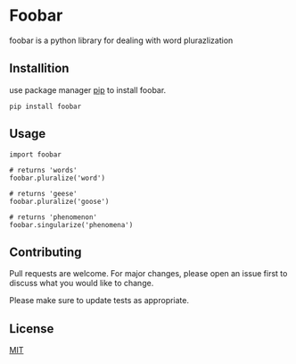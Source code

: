 # Foobar

foobar is a python library for dealing with word plurazlization

## Installition

use package manager [pip](https://google.com) to install foobar.

```
pip install foobar
```

## Usage

```
import foobar

# returns 'words'
foobar.pluralize('word')

# returns 'geese'
foobar.pluralize('goose')

# returns 'phenomenon'
foobar.singularize('phenomena')
```
## Contributing
Pull requests are welcome. For major changes, please open an issue first to discuss what you would like to change.

Please make sure to update tests as appropriate.

## License
[MIT](https://google.com)
